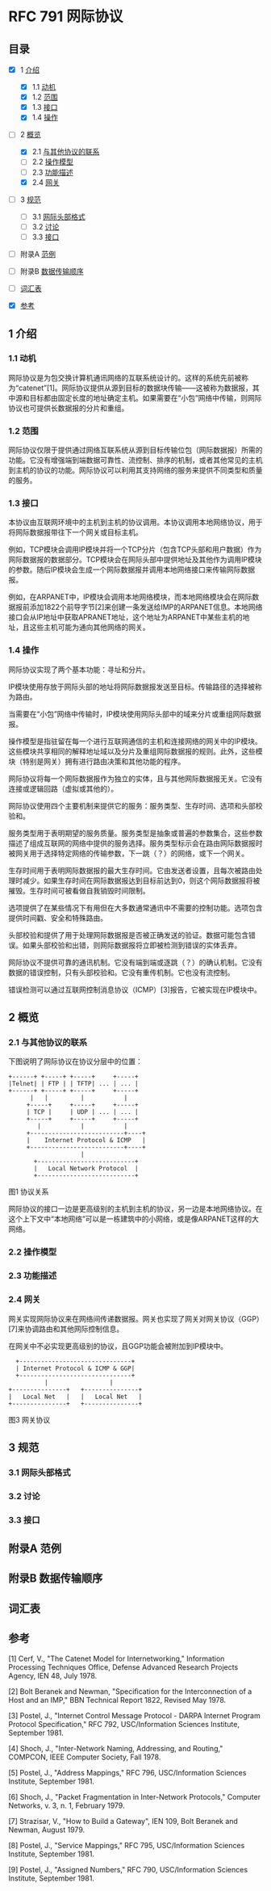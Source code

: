 RFC 791 网际协议
========

目录
--------

+ [x] 1 [介绍](#1-介绍)
  - [x] 1.1 [动机](#11-动机)
  - [x] 1.2 [范围](#12-范围)
  - [x] 1.3 [接口](#13-接口)
  - [x] 1.4 [操作](#14-操作)
+ [ ] 2 [概览](#2-概览)
  - [x] 2.1 [与其他协议的联系](#21-与其他协议的联系)
  - [ ] 2.2 [操作模型](#22-操作模型)
  - [ ] 2.3 [功能描述](#23-功能描述)
  - [x] 2.4 [网关](#24-网关)
+ [ ] 3 [规范](#3-规范)
  - [ ] 3.1 [网际头部格式](#31-网际头部格式)
  - [ ] 3.2 [讨论](#32-讨论)
  - [ ] 3.3 [接口](#33-接口)
+ [ ] 附录A [范例](#附录a-范例)
+ [ ] 附录B [数据传输顺序](#附录b-数据传输顺序)
+ [ ] [词汇表](#词汇表)
+ [x] [参考](#参考)


1 介绍
--------

### 1.1 动机

网际协议是为包交换计算机通讯网络的互联系统设计的。这样的系统先前被称为“catenet”[1]。网际协议提供从源到目标的数据块传输——这被称为数据报，其中源和目标都由固定长度的地址确定主机。如果需要在“小包”网络中传输，则网际协议也可提供长数据报的分片和重组。

### 1.2 范围

网际协议仅限于提供通过网络互联系统从源到目标传输位包（网际数据报）所需的功能。它没有增强端到端数据可靠性、流控制、排序的机制，或者其他常见的主机到主机的协议的功能。网际协议可以利用其支持网络的服务来提供不同类型和质量的服务。

### 1.3 接口

本协议由互联网环境中的主机到主机的协议调用。本协议调用本地网络协议，用于将网际数据报带往下一个网关或目标主机。

例如，TCP模块会调用IP模块并将一个TCP分片（包含TCP头部和用户数据）作为网际数据报的数据部分。TCP模块会在网际头部中提供地址及其他作为调用IP模块的参数。随后IP模块会生成一个网际数据报并调用本地网络接口来传输网际数据报。

例如，在ARPANET中，IP模块会调用本地网络模块，而本地网络模块会在网际数据报前添加1822个前导字节[2]来创建一条发送给IMP的ARPANET信息。本地网络接口会从IP地址中获取APRANET地址，这个地址为ARPANET中某些主机的地址，且这些主机可能为通向其他网络的网关。

### 1.4 操作

网际协议实现了两个基本功能：寻址和分片。

IP模块使用存放于网际头部的地址将网际数据报发送至目标。传输路径的选择被称为路由。

当需要在“小包”网络中传输时，IP模块使用网际头部中的域来分片或重组网际数据报。

操作模型是指驻留在每一个进行互联网通信的主机和连接网络的网关中的IP模块。这些模块共享相同的解释地址域以及分片及重组网际数据报的规则。此外，这些模块（特别是网关）拥有进行路由决策和其他功能的程序。

网际协议将每一个网际数据报作为独立的实体，且与其他网际数据报无关。它没有连接或逻辑回路（虚拟或其他的）。

网际协议使用四个主要机制来提供它的服务：服务类型、生存时间、选项和头部校验和。

服务类型用于表明期望的服务质量。服务类型是抽象或普遍的参数集合，这些参数描述了组成互联网的网络中提供的服务选择。服务类型标示会在路由网际数据报时被网关用于选择特定网络的传输参数，下一跳（？）的网络，或下一个网关。

生存时间用于表明网际数据报的最大生存时间。它由发送者设置，且每次被路由处理时减少。如果生存时间在网际数据报达到目标前达到0，则这个网际数据报将被摧毁。生存时间可被看做自我销毁时间限制。

选项提供了在某些情况下有用但在大多数通常通讯中不需要的控制功能。选项包含提供时间戳、安全和特殊路由。

头部校验和提供了用于处理网际数据报是否被正确发送的验证。数据可能包含错误。如果头部校验和出错，则网际数据报将立即被检测到错误的实体丢弃。

网际协议不提供可靠的通讯机制。它没有端到端或逐跳（？）的确认机制。它没有数据的错误控制，只有头部校验和。它没有重传机制。它也没有流控制。

错误检测可以通过互联网控制消息协议（ICMP）[3]报告，它被实现在IP模块中。


2 概览
--------

### 2.1 与其他协议的联系

下图说明了网际协议在协议分层中的位置：

    +------+ +-----+ +-----+     +-----+
    |Telnet| | FTP | | TFTP| ... | ... |
    +------+ +-----+ +-----+     +-----+
          |   |         |           |
         +-----+     +-----+     +-----+
         | TCP |     | UDP | ... | ... |
         +-----+     +-----+     +-----+
            |           |           |
         +--------------------------+----+
         |    Internet Protocol & ICMP   |
         +--------------------------+----+
                        |
           +---------------------------+
           |   Local Network Protocol  |
           +---------------------------+

图1 协议关系

网际协议的接口一边是更高级别的主机到主机的协议，另一边是本地网络协议。在这个上下文中“本地网络”可以是一栋建筑中的小网络，或是像ARPANET这样的大网络。

### 2.2 操作模型

### 2.3 功能描述

### 2.4 网关

网关实现网际协议来在网络间传递数据报。网关也实现了网关对网关协议（GGP）[7]来协调路由和其他网际控制信息。

在网关中不必实现更高级别的协议，且GGP功能会被附加到IP模块中。

      +-------------------------------+
      | Internet Protocol & ICMP & GGP|
      +-------------------------------+
              |                 |
    +---------------+   +---------------+
    |   Local Net   |   |   Local Net   |
    +---------------+   +---------------+

图3 网关协议


3 规范
--------

### 3.1 网际头部格式

### 3.2 讨论

### 3.3 接口


附录A 范例
--------


附录B 数据传输顺序
--------


词汇表
--------


参考
--------

[1]  Cerf, V., "The Catenet Model for Internetworking," Information Processing Techniques Office, Defense Advanced Research Projects Agency, IEN 48, July 1978.

[2]  Bolt Beranek and Newman, "Specification for the Interconnection of a Host and an IMP," BBN Technical Report 1822, Revised May 1978.

[3]  Postel, J., "Internet Control Message Protocol - DARPA Internet Program Protocol Specification," RFC 792, USC/Information Sciences Institute, September 1981.

[4]  Shoch, J., "Inter-Network Naming, Addressing, and Routing," COMPCON, IEEE Computer Society, Fall 1978.

[5]  Postel, J., "Address Mappings," RFC 796, USC/Information Sciences Institute, September 1981.

[6]  Shoch, J., "Packet Fragmentation in Inter-Network Protocols," Computer Networks, v. 3, n. 1, February 1979.

[7]  Strazisar, V., "How to Build a Gateway", IEN 109, Bolt Beranek and Newman, August 1979.

[8]  Postel, J., "Service Mappings," RFC 795, USC/Information Sciences Institute, September 1981.

[9]  Postel, J., "Assigned Numbers," RFC 790, USC/Information Sciences Institute, September 1981.
